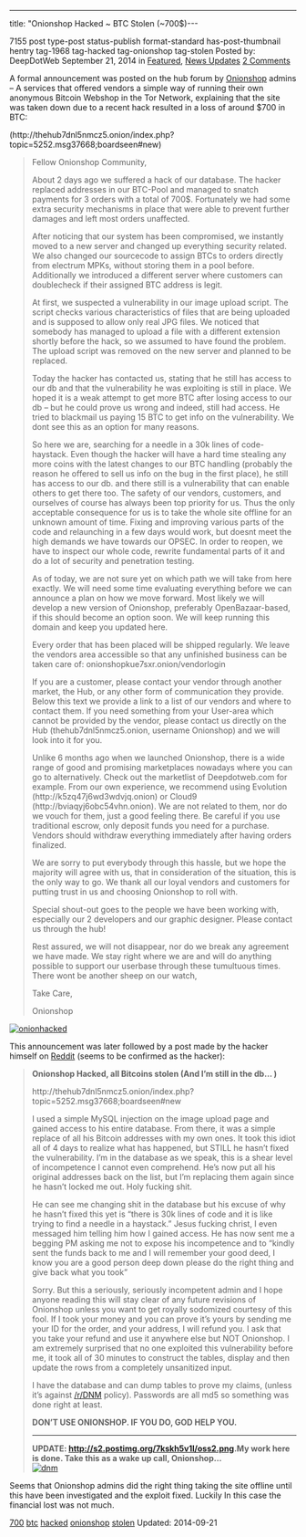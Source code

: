 ---
title: "Onionshop Hacked ~ BTC Stolen (~700$)---

7155 post type-post status-publish format-standard has-post-thumbnail hentry  tag-1968 tag-hacked tag-onionshop tag-stolen
Posted by: DeepDotWeb
<span>September 21, 2014</span>
<span>in <a href="https://www.deepdotweb.com/category/deepdot-news/" rel="category tag">Featured</a>, <a href="https://www.deepdotweb.com/category/news-updates/" rel="category tag">News Updates</a></span>
<a href="/2014/09/21/onionshop-hacked-btc-stolen-700/#comments">2 Comments</a></span>
</p>
<p>A formal announcement was posted on the hub forum by <a href="http://www.deepdotweb.com/marketplace-directory/listing/onionshop">Onionshop</a> admins &#8211; A services that offered vendors a simple way of running their own anonymous Bitcoin Webshop in the Tor Network, explaining that the site was taken down due to a recent hack resulted in a loss of around $700 in BTC:</p>
<p>(http://thehub7dnl5nmcz5.onion/index.php?topic=5252.msg37668;boardseen#new)</p>
<blockquote><p>Fellow Onionshop Community,</p>
<p>About 2 days ago we suffered a hack of our database. The hacker replaced addresses in our BTC-Pool and managed to snatch payments for 3 orders with a total of 700$. Fortunately we had some extra security mechanisms in place that were able to prevent further damages and left most orders unaffected.</p>
<p>After noticing that our system has been compromised, we instantly moved to a new server and changed up everything security related. We also changed our sourcecode to assign BTCs to orders directly from electrum MPKs, without storing them in a pool before. Additionally we introduced a different server where customers can doublecheck if their assigned BTC address is legit.</p>
<p>At first, we suspected a vulnerability in our image upload script. The script checks various characteristics of files that are being uploaded and is supposed to allow only real JPG files. We noticed that somebody has managed to upload a file with a different extension shortly before the hack, so we assumed to have found the problem. The upload script was removed on the new server and planned to be replaced.</p>
<p>Today the hacker has contacted us, stating that he still has access to our db and that the vulnerability he was exploiting is still in place. We hoped it is a weak attempt to get more BTC after losing access to our db &#8211; but he could prove us wrong and indeed, still had access. He tried to blackmail us paying 15 BTC to get info on the vulnerability. We dont see this as an option for many reasons.</p>
<p>So here we are, searching for a needle in a 30k lines of code-haystack. Even though the hacker will have a hard time stealing any more coins with the latest changes to our BTC handling (probably the reason he offered to sell us info on the bug in the first place), he still has access to our db. and there still is a vulnerability that can enable others to get there too. The safety of our vendors, customers, and ourselves of course has always been top priority for us. Thus the only acceptable consequence for us is to take the whole site offline for an unknown amount of time. Fixing and improving various parts of the code and relaunching in a few days would work, but doesnt meet the high demands we have towards our OPSEC. In order to reopen, we have to inspect our whole code, rewrite fundamental parts of it and do a lot of security and penetration testing.</p>
<p>As of today, we are not sure yet on which path we will take from here exactly. We will need some time evaluating everything before we can announce a plan on how we move forward. Most likely we will develop a new version of Onionshop, preferably OpenBazaar-based, if this should become an option soon. We will keep running this domain and keep you updated here.</p>
<p>Every order that has been placed will be shipped regularly. We leave the vendors area accessible so that any unfinished business can be taken care of: onionshopkue7sxr.onion/vendorlogin</p>
<p>If you are a customer, please contact your vendor through another market, the Hub, or any other form of communication they provide. Below this text we provide a link to a list of our vendors and where to contact them. If you need something from your User-area which cannot be provided by the vendor, please contact us directly on the Hub (thehub7dnl5nmcz5.onion, username Onionshop) and we will look into it for you.</p>
<p>Unlike 6 months ago when we launched Onionshop, there is a wide range of good and promising marketplaces nowadays where you can go to alternatively. Check out the marketlist of Deepdotweb.com for example. From our own experience, we recommend using Evolution (http://k5zq47j6wd3wdvjq.onion) or Cloud9 (http://bviaqyj6obc54vhn.onion). We are not related to them, nor do we vouch for them, just a good feeling there. Be careful if you use traditional escrow, only deposit funds you need for a purchase. Vendors should withdraw everything immediately after having orders finalized.</p>
<p>We are sorry to put everybody through this hassle, but we hope the majority will agree with us, that in consideration of the situation, this is the only way to go. We thank all our loyal vendors and customers for putting trust in us and choosing Onionshop to roll with.</p>
<p>Special shout-out goes to the people we have been working with, especially our 2 developers and our graphic designer. Please contact us through the hub!</p>
<p>Rest assured, we will not disappear, nor do we break any agreement we have made. We stay right where we are and will do anything possible to support our userbase through these tumultuous times. There wont be another sheep on our watch,</p>
<p>Take Care,</p>
<p>Onionshop</p></blockquote>
<p><a href="/imgs/2014/09/onionhacked.png"><img class="aligncenter  wp-image-7156" src="/imgs/2014/09/onionhacked.png" alt="onionhacked" width="642" height="353" srcset="/imgs/2014/09/onionhacked.png 978w, /imgs/2014/09/onionhacked-300x165.png 300w" sizes="(max-width: 642px) 100vw, 642px"/></a></p>
<p>This announcement was later followed by a post made by the hacker himself on <a href="http://www.reddit.com/r/DarkNetMarkets/comments/2gyefs/onionshop_hacked_all_bitcoins_stolen_and_im_still/" target="_blank">Reddit</a> (seems to be confirmed as the hacker):</p>
<div class="usertext-body may-blank-within">
<div class="md">
<blockquote><p><strong>Onionshop Hacked, all Bitcoins stolen (And I&#8217;m still in the db&#8230; )</strong></p>
<p>http://thehub7dnl5nmcz5.onion/index.php?topic=5252.msg37668;boardseen#new</p>
<p>I used a simple MySQL injection on the image upload page and gained access to his entire database. From there, it was a simple replace of all his Bitcoin addresses with my own ones. It took this idiot all of 4 days to realize what has happened, but STILL he hasn&#8217;t fixed the vulnerability. I&#8217;m in the database as we speak, this is a shear level of incompetence I cannot even comprehend. He&#8217;s now put all his original addresses back on the list, but I&#8217;m replacing them again since he hasn&#8217;t locked me out. Holy fucking shit.</p>
<p>He can see me changing shit in the database but his excuse of why he hasn&#8217;t fixed this yet is &#8220;there is 30k lines of code and it is like trying to find a needle in a haystack.&#8221; Jesus fucking christ, I even messaged him telling him how I gained access. He has now sent me a begging PM asking me not to expose his incompetence and to &#8220;kindly sent the funds back to me and I will remember your good deed, I know you are a good person deep down please do the right thing and give back what you took&#8221;</p>
<p>Sorry. But this a seriously, seriously incompetent admin and I hope anyone reading this will stay clear of any future revisions of Onionshop unless you want to get royally sodomized courtesy of this fool. If I took your money and you can prove it&#8217;s yours by sending me your ID for the order, and your address, I will refund you. I ask that you take your refund and use it anywhere else but NOT Onionshop. I am extremely surprised that no one exploited this vulnerability before me, it took all of 30 minutes to construct the tables, display and then update the rows from a completely unsanitized input.</p>
<p>I have the database and can dump tables to prove my claims, (unless it&#8217;s against <a href="http://www.reddit.com/r/DNM">/r/DNM</a> policy). Passwords are all md5 so something was done right at least.</p>
<p><strong>DON&#8217;T USE ONIONSHOP. IF YOU DO, GOD HELP YOU.</strong></p>
<hr/>
<p><strong>UPDATE: <a href="http://s2.postimg.org/7kskh5v1l/oss2.png" target="_blank">http://s2.postimg.org/7kskh5v1l/oss2.png</a>.</strong><strong>My work here is done. Take this as a wake up call, Onionshop&#8230;<br/>
</strong> <a href="/imgs/2014/09/dnm.png"><img class="aligncenter size-full wp-image-7160" src="/imgs/2014/09/dnm.png" alt="dnm" width="982" height="542" srcset="/imgs/2014/09/dnm.png 982w, /imgs/2014/09/dnm-300x166.png 300w" sizes="(max-width: 982px) 100vw, 982px"/></a></p></blockquote>
<p>Seems that Onionshop admins did the right thing taking the site offline until this have been investigated and the exploit fixed. Luckily In this case the financial lost was not much.</p>
</div>
</div>
</div>
<a href="https://www.deepdotweb.com/tag/700/" rel="tag">700</a> <a href="https://www.deepdotweb.com/tag/btc/" rel="tag">btc</a> <a href="https://www.deepdotweb.com/tag/hacked/" rel="tag">hacked</a> <a href="https://www.deepdotweb.com/tag/onionshop/" rel="tag">onionshop</a> <a href="https://www.deepdotweb.com/tag/stolen/" rel="tag">stolen</a></span> 
Updated: 2014-09-21
    

